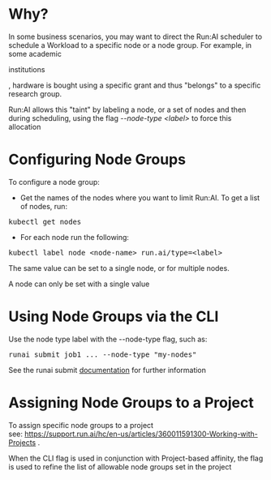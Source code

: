 # <span>Why?</span>

<font face="-apple-system, BlinkMacSystemFont, Segoe UI, Helvetica, Arial, sans-serif">In some business scenarios, you may want to direct the Run:AI scheduler to schedule a Workload to a specific node or a node group. For example, in some academic </font>

institutions

<font face="-apple-system, BlinkMacSystemFont, Segoe UI, Helvetica, Arial, sans-serif">, hardware is bought using a specific grant and thus "belongs" to a specific research group.</font>

<font face="-apple-system, BlinkMacSystemFont, Segoe UI, Helvetica, Arial, sans-serif">Run:AI allows this "taint" by labeling a node, or a set of nodes and then during scheduling, using the flag <em>--node-type &lt;label&gt;</em> to force this allocation</font>

<span style="font-family: -apple-system, BlinkMacSystemFont, 'Segoe UI', Helvetica, Arial, sans-serif;"></span>

# <span>Configuring Node Groups</span>

<span>To configure a node group:</span>

*   <span>Get the names of the nodes where you want to limit Run:AI. To get a list of nodes, run:</span>

<pre><span>kubectl get nodes&nbsp;</span></pre>

*   For each node run the following:&nbsp;  
    <span class="c-mrkdwn__br" data-stringify-type="paragraph-break"></span>

<pre>kubectl label node &lt;node-name&gt; run.ai/type=&lt;label&gt;</pre>

<span>The same value can be set to a single node, or for multiple nodes.&nbsp;</span>

<span>A node can only be set with a single value</span>

# <span>Using Node Groups via the CLI</span>

<span>Use the node type label with the --node-type flag, such as:</span>

<pre><span>runai submit job1 ... --node-type "my-nodes"</span></pre>

See the runai submit [documentation](https://support.run.ai/hc/en-us/articles/360011436120-runai-submit) for further information&nbsp;

# Assigning Node Groups to a Project

To assign specific node groups to a project see:&nbsp;<https://support.run.ai/hc/en-us/articles/360011591300-Working-with-Projects>&nbsp;.&nbsp;

When the CLI flag is used in conjunction with Project-based affinity, the flag is used to refine the list of allowable node groups set in the project